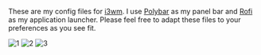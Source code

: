 These are my config files for [i3wm](https://i3wm.org/). I use [Polybar](https://github.com/polybar/polybar) as my panel bar and [Rofi](https://github.com/davatorium/rofi) as my application launcher. Please feel free to adapt these files to your preferences as you see fit.  

![1](https://github.com/ycatsh/dotfiles/assets/91330011/c390bc9a-8432-4200-9eee-2ba74fe7f4ce)
![2](https://github.com/ycatsh/dotfiles/assets/91330011/69fb02ed-8178-4ced-828e-fad6926ce419)
![3](https://github.com/ycatsh/dotfiles/assets/91330011/78b020d8-db97-408d-853c-d172af5ddd16)
